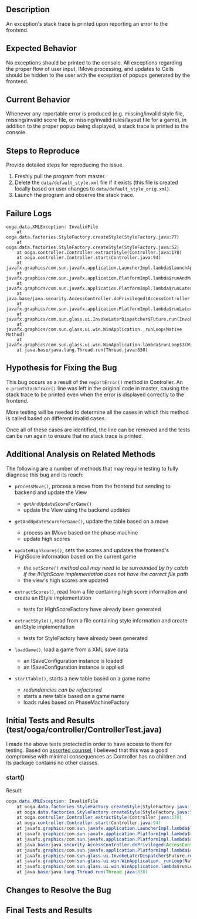 ## Description

An exception's stack trace is printed upon reporting an error to the frontend. 

## Expected Behavior

No exceptions should be printed to the console. All exceptions regarding the proper flow of user input, IMove processing, and updates to Cells should be
hidden to the user with the exception of popups generated by the frontend.

## Current Behavior

Whenever any reportable error is produced (e.g. missing/invalid style file, missing/invalid score file, or missing/invalid rules/layout file for a game),
in addition to the proper popup being displayed, a stack trace is printed to the console.

## Steps to Reproduce

Provide detailed steps for reproducing the issue.

 1. Freshly pull the program from master.
 2. Delete the ```data/default_style.xml``` file if it exists (this file is created locally based on user changes to 
 ```data/default_style_orig.xml```).
 3. Launch the program and observe the stack trace.

## Failure Logs

```
ooga.data.XMLException: InvalidFile
	at ooga.data.factories.StyleFactory.createStyle(StyleFactory.java:77)
	at ooga.data.factories.StyleFactory.createStyle(StyleFactory.java:52)
	at ooga.controller.Controller.extractStyle(Controller.java:178)
	at ooga.controller.Controller.start(Controller.java:94)
	at javafx.graphics/com.sun.javafx.application.LauncherImpl.lambda$launchApplication1$9(LauncherImpl.java:846)
	at javafx.graphics/com.sun.javafx.application.PlatformImpl.lambda$runAndWait$12(PlatformImpl.java:455)
	at javafx.graphics/com.sun.javafx.application.PlatformImpl.lambda$runLater$10(PlatformImpl.java:428)
	at java.base/java.security.AccessController.doPrivileged(AccessController.java:391)
	at javafx.graphics/com.sun.javafx.application.PlatformImpl.lambda$runLater$11(PlatformImpl.java:427)
	at javafx.graphics/com.sun.glass.ui.InvokeLaterDispatcher$Future.run(InvokeLaterDispatcher.java:96)
	at javafx.graphics/com.sun.glass.ui.win.WinApplication._runLoop(Native Method)
	at javafx.graphics/com.sun.glass.ui.win.WinApplication.lambda$runLoop$3(WinApplication.java:174)
	at java.base/java.lang.Thread.run(Thread.java:830)
```

## Hypothesis for Fixing the Bug

This bug occurs as a result of the ```reportError()``` method in Controller. An ```e.printStackTrace()``` line was left in the original code
in master, causing the stack trace to be printed even when the error is displayed correctly to the frontend.

More testing will be needed to determine all the cases in which this method is called based on different invalid cases.

Once all of these cases are identified, the line can be removed and the tests can be run again to ensure that no stack trace is printed.

## Additional Analysis on Related Methods

The following are a number of methods that may require testing to fully diagnose this bug and its reach:

- ```processMove()```, process a move from the frontend but sending to backend and update the View
	- ```getAndUpdateScoreForGame()```
	- update the View using the backend updates

- ```getAndUpdateScoreForGame()```, update the table based on a move
	- process an IMove based on the phase machine
	- update high scores

- ```updateHighScores()```, sets the scores and updates the frontend's HighScore information based on the current game
	- *the ```setScore()``` method call may need to be surrounded by try catch if the IHighScore implementation does not have the correct file path*
	- the view's high scores are updated

- ```extractScores()```, read from a file containing high score information and create an IStyle implementation
	- tests for HighScoreFactory have already been generated

- ```extractStyle()```, read from a file containing style information and create an IStyle implementation
	- tests for StyleFactory have already been generated

- ```loadGame()```, load a game from a XML save data
	- an ISaveConfiguration instance is loaded
	- an ISaveConfiguration instance is applied

- ```startTable()```, starts a new table based on a game name
	- *redundancies can be refactored*
	- starts a new table based on a game name
	- loads rules based on PhaseMachineFactory
	
## Initial Tests and Results (test/ooga/controller/ControllerTest.java)

I made the above tests protected in order to have access to them for testing.
Based on [assorted counsel](https://softwareengineering.stackexchange.com/questions/100959/how-do-you-unit-test-private-methods),
I believed that this was a good compromise with minimal consequences as Controller has no children and its
package contains no other classes.

### start()

Result: 
```java
ooga.data.XMLException: InvalidFile
	at ooga.data.factories.StyleFactory.createStyle(StyleFactory.java:77)
	at ooga.data.factories.StyleFactory.createStyle(StyleFactory.java:52)
	at ooga.controller.Controller.extractStyle(Controller.java:178)
	at ooga.controller.Controller.start(Controller.java:94)
	at javafx.graphics/com.sun.javafx.application.LauncherImpl.lambda$launchApplication1$9(LauncherImpl.java:846)
	at javafx.graphics/com.sun.javafx.application.PlatformImpl.lambda$runAndWait$12(PlatformImpl.java:455)
	at javafx.graphics/com.sun.javafx.application.PlatformImpl.lambda$runLater$10(PlatformImpl.java:428)
	at java.base/java.security.AccessController.doPrivileged(AccessController.java:391)
	at javafx.graphics/com.sun.javafx.application.PlatformImpl.lambda$runLater$11(PlatformImpl.java:427)
	at javafx.graphics/com.sun.glass.ui.InvokeLaterDispatcher$Future.run(InvokeLaterDispatcher.java:96)
	at javafx.graphics/com.sun.glass.ui.win.WinApplication._runLoop(Native Method)
	at javafx.graphics/com.sun.glass.ui.win.WinApplication.lambda$runLoop$3(WinApplication.java:174)
	at java.base/java.lang.Thread.run(Thread.java:830)
```



## Changes to Resolve the Bug



## Final Tests and Results



